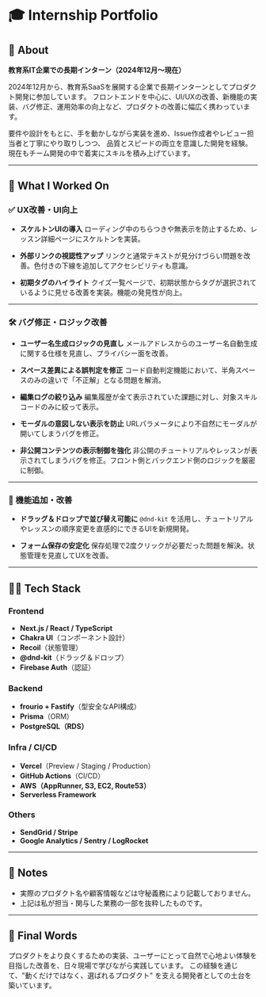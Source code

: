 # 🎓 Internship Portfolio

## 💼 About

**教育系IT企業での長期インターン（2024年12月〜現在）**

2024年12月から、教育系SaaSを展開する企業で長期インターンとしてプロダクト開発に参加しています。
フロントエンドを中心に、UI/UXの改善、新機能の実装、バグ修正、運用効率の向上など、プロダクトの改善に幅広く携わっています。

要件や設計をもとに、手を動かしながら実装を進め、Issue作成者やレビュー担当者と丁寧にやり取りしつつ、
品質とスピードの両立を意識した開発を経験。現在もチーム開発の中で着実にスキルを積み上げています。

---

## 🚀 What I Worked On

### ✅ UX改善・UI向上

* **スケルトンUIの導入**
  ローディング中のちらつきや無表示を防止するため、レッスン詳細ページにスケルトンを実装。

* **外部リンクの視認性アップ**
  リンクと通常テキストが見分けづらい問題を改善。色付きの下線を追加してアクセシビリティも意識。

* **初期タグのハイライト**
  クイズ一覧ページで、初期状態からタグが選択されているように見せる改善を実装。機能の発見性が向上。

---

### 🛠 バグ修正・ロジック改善

* **ユーザー名生成ロジックの見直し**
  メールアドレスからのユーザー名自動生成に関する仕様を見直し、プライバシー面を改善。

* **スペース差異による誤判定を修正**
  コード自動判定機能において、半角スペースのみの違いで「不正解」となる問題を解消。

* **編集ログの絞り込み**
  編集履歴が全て表示されていた課題に対し、対象スキルコードのみに絞って表示。

* **モーダルの意図しない表示を防止**
  URLパラメータにより不自然にモーダルが開いてしまうバグを修正。

* **非公開コンテンツの表示制御を強化**
  非公開のチュートリアルやレッスンが表示されてしまうバグを修正。フロント側とバックエンド側のロジックを厳密に制御。

---

### 🔧 機能追加・改善

* **ドラッグ＆ドロップで並び替え可能に**
  `@dnd-kit` を活用し、チュートリアルやレッスンの順序変更を直感的にできるUIを新規開発。

* **フォーム保存の安定化**
  保存処理で2度クリックが必要だった問題を解決。状態管理を見直してUXを改善。

---

## 🧑‍💻 Tech Stack

### Frontend

* **Next.js / React / TypeScript**
* **Chakra UI**（コンポーネント設計）
* **Recoil**（状態管理）
* **@dnd-kit**（ドラッグ＆ドロップ）
* **Firebase Auth**（認証）

### Backend

* **frourio + Fastify**（型安全なAPI構成）
* **Prisma**（ORM）
* **PostgreSQL（RDS）**

### Infra / CI/CD

* **Vercel**（Preview / Staging / Production）
* **GitHub Actions**（CI/CD）
* **AWS（AppRunner, S3, EC2, Route53）**
* **Serverless Framework**

### Others

* **SendGrid / Stripe**
* **Google Analytics / Sentry / LogRocket**

---

## 📝 Notes

* 実際のプロダクト名や顧客情報などは守秘義務により記載しておりません。
* 上記は私が担当・関与した業務の一部を抜粋したものです。

---

## 📌 Final Words

プロダクトをより良くするための実装、ユーザーにとって自然で心地よい体験を目指した改善を、日々現場で学びながら実践しています。
この経験を通じて、"動くだけではなく、選ばれるプロダクト" を支える開発者としての土台を築いています。
